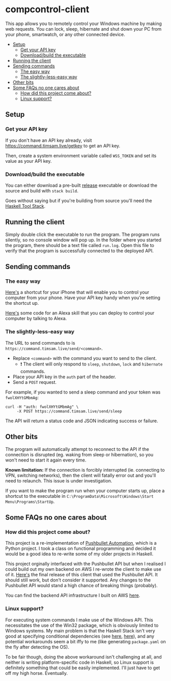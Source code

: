 # compcontrol-client

This app allows you to remotely control your Windows machine by making web requests. You can lock, sleep, hibernate and shut down your PC from your phone, smartwatch, or any other connected device.

- [Setup](#setup)
  - [Get your API key](#get-your-api-key)
  - [Download/build the executable](#downloadbuild-the-executable)
- [Running the client](#running-the-client)
- [Sending commands](#sending-commands)
  - [The easy way](#the-easy-way)
  - [The slightly-less-easy way](#the-slightly-less-easy-way)
- [Other bits](#other-bits)
- [Some FAQs no one cares about](#some-faqs-no-one-cares-about)
  - [How did this project come about?](#how-did-this-project-come-about)
  - [Linux support?](#linux-support)

## Setup

### Get your API key

If you don't have an API key already, visit https://command.timsam.live/getkey to get an API key.

Then, create a system environment variable called `WSS_TOKEN` and set its value as your API key.

### Download/build the executable

You can either download a pre-built [release](https://github.com/timTam97/compcontrol-client-hs/releases) executable or download the source and build with `stack build`.

Goes without saying but if you're building from source you'll need the [Haskell Tool Stack](https://docs.haskellstack.org/en/stable/README/).

## Running the client

Simply double click the executable to run the program. The program runs silently, so no console window will pop up. In the folder where you started the program, there should be a text file called `run.log`. Open this file to verify that the program is successfully connected to the deployed API.

## Sending commands

### The easy way

[Here's](https://www.icloud.com/shortcuts/af276db458e5453489a61991d12dcdda) a shortcut for your iPhone that will enable you to control your computer from your phone. Have your API key handy when you're setting the shortcut up.

[Here's](https://github.com/timTam97/compcontrol-alexa) some code for an Alexa skill that you can deploy to control your computer by talking to Alexa.

### The slightly-less-easy way

The URL to send commands to is `https://command.timsam.live/send/<command>`.

-   Replace `<command>` with the command you want to send to the client.
    -   ❗ The client will only respond to `sleep`, `shutdown`, `lock` and `hibernate` commands.
-   Place your API key in the `auth` part of the header.
-   Send a `POST` request.

For example, if you wanted to send a sleep command and your token was `fwolXHYtGMbmAg`:

```
curl -H "auth: fwolXHYtGMbmAg" \
     -X POST https://command.timsam.live/send/sleep
```

The API will return a status code and JSON indicating success or failure.

## Other bits

The program will automatically attempt to reconnect to the API if the connection is disrupted (eg. waking from sleep or hibernation), so you won't need to start it again every time.

**Known limitation:** If the connection is forcibly interrupted (ie. connecting to VPN, switching networks), then the client will fatally error out and you'll need to relaunch. This issue is under investigation.

If you want to make the program run when your computer starts up, place a shortcut to the executable in `C:\ProgramData\Microsoft\Windows\Start Menu\Programs\StartUp`.

## Some FAQs no one cares about

### How did this project come about?

This project is a re-implementation of [Pushbullet Automation](https://github.com/timTam97/pushbullet-automation), which is a Python project. I took a class on functional programming and decided it would be a good idea to re-write some of my older projects in Haskell.

This project orginally interfaced with the Pushbullet API but when I realised I could build out my own backend on AWS I re-wrote the client to make use of it. [Here's](https://github.com/timTam97/compcontrol-client/releases/tag/v1.0.1) the final release of this client that used the Pushbullet API. It should still work, but don't consider it supported. Any changes to the Pushbullet API would stand a high chance of breaking things (probably).

You can find the backend API infrastructure I built on AWS [here](https://github.com/timTam97/compcontrol-api).

### Linux support?

For executing system commands I make use of the Windows API. This necessitates the use of the Win32 package, which is obviously limited to Windows systems. My main problem is that the Haskell Stack isn't very good at specifying conditional dependencies (see [here](https://github.com/commercialhaskell/stack/issues/2048), [here](https://github.com/commercialhaskell/stack/issues/3369)), and any potential workarounds seem a bit iffy to me (like generating `package.yaml` on the fly after detecting the OS).

To be fair though, doing the above workaround isn't challenging at all, and neither is writing platform-specific code in Haskell, so Linux support is definitely something that could be easily implemented. I'll just have to get off my high horse. Eventually.
